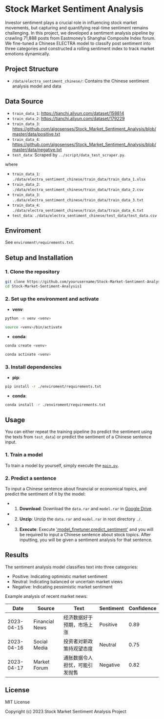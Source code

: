 # Stock Market Sentiment Analysis

Investor sentiment plays a crucial role in influencing stock market movements, but capturing and quantifying real-time sentiment remains challenging. In this project, we developed a sentiment analysis pipeline by crawling 71,888 posts from Eastmoney’s Shanghai Composite Index forum. We fine-tuned a Chinese ELECTRA model to classify post sentiment into three categories and constructed a rolling sentiment index to track market emotions dynamically.

## Project Structure

- `/data/electra_sentiment_chinese/`: Contains the Chinese sentiment analysis model and data

## Data Source

- `train_data_1`: https://tianchi.aliyun.com/dataset/158814
- `train_data_2`: https://tianchi.aliyun.com/dataset/179229
- `train_data_3`: https://github.com/algosenses/Stock_Market_Sentiment_Analysis/blob/master/data/positive.txt
- `train_data_4`: https://github.com/algosenses/Stock_Market_Sentiment_Analysis/blob/master/data/negative.txt
- `test_data`: Scraped by `../script/data_test_scraper.py`.


where

- `train_data_1`: `./data/electra_sentiment_chinese/train_data/train_data_1.xlsx`
- `train_data_2`: `./data/electra_sentiment_chinese/train_data/train_data_2.csv`
- `train_data_3`: `..data/electra_sentiment_chinese/train_data/train_data_3.txt`
- `train_data_4`: `./data/electra_sentiment_chinese/train_data/train_data_4.txt`
- `test_data`: `./data/electra_sentiment_chinese/test_data/test_data.csv`

## Enviroment

See `enviroment\requirements.txt`.


## Setup and Installation

### 1. Clone the repository

```bash
git clone https://github.com/yourusername/Stock-Market-Sentiment-Analysis1.git
cd Stock-Market-Sentiment-Analysis1
```

### 2. Set up the environment and activate

- **venv**:

```bash
python -m venv <venv>

source <venv>/bin/activate
```

- **conda**:

```bash
conda create <venv>

conda activate <venv>
```

### 3. Install dependencies

- **pip**:

```bash
pip install -r ./enviroment/requirements.txt
```

- **conda**:

```bash
conda install -r ./enviroment/requirements.txt
```

## Usage

You can either repeat the training pipeline (to predict the sentiment using the texts from `test_data`) or predict the sentiment of a Chinese sentence input.

### 1. Train a model

To train a model by yourself, simply execute the [`main.py`]().

### 2. Predict a sentence

To input a Chinese sentence about financial or economical topics, and predict the sentiment of it by the model:

- 1. **Download**: Download the `data.rar` and `model.rar` in [Google Drive](https://drive.google.com/drive/folders/1XJNfichk1kVdcaTAptdlns2KVjW8eKPN?dmr=1&ec=wgc-drive-hero-goto).

- 2. **Unzip**: Unzip the `data.rar` and `model.rar` in root directory `./`.

- 3. **Execute**: Execute ['model_finetuner.predict_sentiment'](https://github.com/ZijianWang1125/Stock-Market-Sentiment-Analysis/blob/main/script/model_finetuner.py) and you will be required to input a Chinese sentence about stock topics. After inputting, you will be given a sentiment analysis for that sentence.

## Results

The sentiment analysis model classifies text into three categories:
- Positive: Indicating optimistic market sentiment
- Neutral: Indicating balanced or uncertain market views
- Negative: Indicating pessimistic market sentiment

Example analysis of recent market news:

| Date       | Source         | Text                           | Sentiment | Confidence |
| ---------- | -------------- | ------------------------------ | --------- | ---------- |
| 2023-04-15 | Financial News | 经济数据好于预期，市场上涨     | Positive  | 0.89       |
| 2023-04-16 | Social Media   | 投资者对新政策持观望态度       | Neutral   | 0.75       |
| 2023-04-17 | Market Forum   | 通胀数据令人担忧，可能引发抛售 | Negative  | 0.82       |

## License

MIT License

Copyright (c) 2023 Stock Market Sentiment Analysis Project
